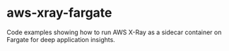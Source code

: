 # aws-xray-fargate
Code examples showing how to run AWS X-Ray as a sidecar container on Fargate for deep application insights.
